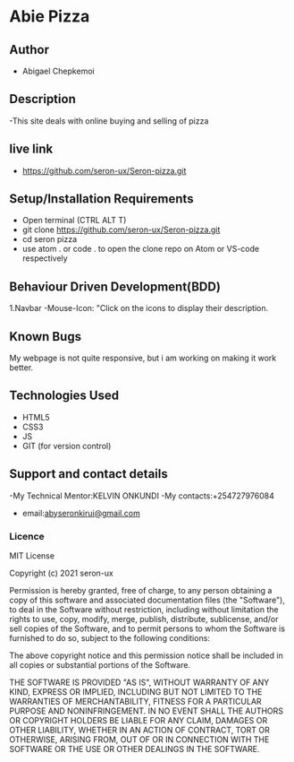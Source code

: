 # Abie Pizza

## Author

- Abigael Chepkemoi

## Description

-This site deals with online buying and selling of pizza

## live link
 - https://github.com/seron-ux/Seron-pizza.git

## Setup/Installation Requirements

- Open terminal (CTRL ALT T)
- git clone https://github.com/seron-ux/Seron-pizza.git
- cd seron pizza
- use atom . or code . to open the clone repo on Atom or VS-code respectively


## Behaviour Driven Development(BDD)
1.Navbar
    -Mouse-Icon: "Click on the icons to display their description.
    
## Known Bugs

My webpage is not quite responsive, but i am working on making it work better.

## Technologies Used

- HTML5
- CSS3
- JS
- GIT (for version control)

## Support and contact details
-My Technical Mentor:KELVIN ONKUNDI
-My contacts:+254727976084
- email:abyseronkirui@gmail.com

### Licence
MIT License

Copyright (c) 2021 seron-ux

Permission is hereby granted, free of charge, to any person obtaining a copy of this software and associated documentation files (the "Software"), to deal in the Software without restriction, including without limitation the rights to use, copy, modify, merge, publish, distribute, sublicense, and/or sell copies of the Software, and to permit persons to whom the Software is furnished to do so, subject to the following conditions:

The above copyright notice and this permission notice shall be included in all copies or substantial portions of the Software.

THE SOFTWARE IS PROVIDED "AS IS", WITHOUT WARRANTY OF ANY KIND, EXPRESS OR IMPLIED, INCLUDING BUT NOT LIMITED TO THE WARRANTIES OF MERCHANTABILITY, FITNESS FOR A PARTICULAR PURPOSE AND NONINFRINGEMENT. IN NO EVENT SHALL THE AUTHORS OR COPYRIGHT HOLDERS BE LIABLE FOR ANY CLAIM, DAMAGES OR OTHER LIABILITY, WHETHER IN AN ACTION OF CONTRACT, TORT OR OTHERWISE, ARISING FROM, OUT OF OR IN CONNECTION WITH THE SOFTWARE OR THE USE OR OTHER DEALINGS IN THE SOFTWARE.
